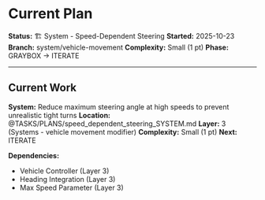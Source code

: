 # Current Plan

**Status:** 🏗️ System - Speed-Dependent Steering
**Started:** 2025-10-23
**Branch:** system/vehicle-movement
**Complexity:** Small (1 pt)
**Phase:** GRAYBOX → ITERATE

---

## Current Work

**System:** Reduce maximum steering angle at high speeds to prevent unrealistic tight turns
**Location:** @TASKS/PLANS/speed_dependent_steering_SYSTEM.md
**Layer:** 3 (Systems - vehicle movement modifier)
**Complexity:** Small (1 pt)
**Next:** ITERATE

**Dependencies:**
- Vehicle Controller (Layer 3)
- Heading Integration (Layer 3)
- Max Speed Parameter (Layer 3)
